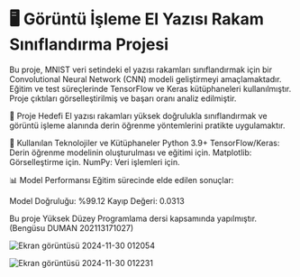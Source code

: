 # 🖥️ Görüntü İşleme El Yazısı Rakam Sınıflandırma Projesi
Bu proje, MNIST veri setindeki el yazısı rakamları sınıflandırmak için bir Convolutional Neural Network (CNN) modeli geliştirmeyi amaçlamaktadır. Eğitim ve test süreçlerinde TensorFlow ve Keras kütüphaneleri kullanılmıştır. Proje çıktıları görselleştirilmiş ve başarı oranı analiz edilmiştir.

🚀 Proje Hedefi
El yazısı rakamları yüksek doğrulukla sınıflandırmak ve görüntü işleme alanında derin öğrenme yöntemlerini pratikte uygulamaktır.

🔧 Kullanılan Teknolojiler ve Kütüphaneler
Python 3.9+
TensorFlow/Keras: Derin öğrenme modelinin oluşturulması ve eğitimi için.
Matplotlib: Görselleştirme için.
NumPy: Veri işlemleri için.

📊 Model Performansı
Eğitim sürecinde elde edilen sonuçlar:

Model Doğruluğu: %99.12
Kayıp Değeri: 0.0313

Bu proje Yüksek Düzey Programlama dersi kapsamında yapılmıştır. (Bengüsu DUMAN 202113171027)

![Ekran görüntüsü 2024-11-30 012054](https://github.com/user-attachments/assets/5c110329-ea65-46c2-809d-3ed291c3cded)

![Ekran görüntüsü 2024-11-30 012231](https://github.com/user-attachments/assets/92eb72bf-0a33-48cd-9ef5-465643928f5e)


